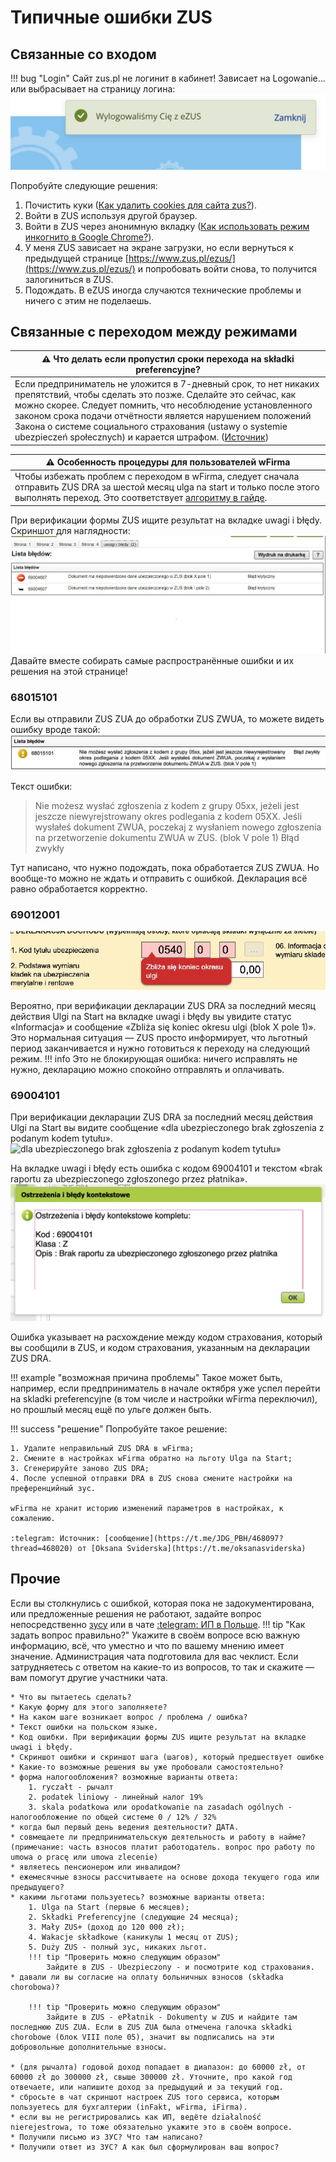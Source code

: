 # Типичные ошибки ZUS

## Связанные со входом


!!! bug "Login"
    Сайт zus.pl не логинит в кабинет! Зависает на Logowanie... или выбрасывает на страницу логина:
    ![auto-logout][6]

Попробуйте следующие решения:

1. Почистить куки ([Как удалить cookies для сайта zus?](https://t.me/JDG_PBH/520344)).
2. Войти в ZUS используя другой браузер.
3. Войти в ZUS через анонимную вкладку ([Как использовать режим инкогнито в Google Chrome?](https://support.google.com/chrome/answer/95464?hl=ru)).
4. У меня ZUS зависает на экране загрузки, но если вернуться к предыдущей странице [https://www.zus.pl/ezus/](https://www.zus.pl/ezus/) и попробовать войти снова, то получится залогиниться в ZUS.
5. Подождать. В eZUS иногда случаются технические проблемы и ничего с этим не поделаешь.

## Связанные с переходом между режимами

| ⚠️ **Что делать если пропустил сроки перехода на składki preferencyjne?** |
|--------------------------------------------------------------------------------------------------------------|
| Если предприниматель не уложится в 7-дневный срок, то нет никаких препятствий, чтобы сделать это позже. Сделайте это сейчас, как можно скорее. Следует помнить, что несоблюдение установленного законом срока подачи отчётности является нарушением положений Закона о системе социального страхования (ustawy o systemie ubezpieczeń społecznych) и карается штрафом. ([Источник](https://oficynafk.pl/skladki/preferencyjne-skladki-zus-po-uldze-na-start-obnizone-skladki-zus-krok-po-kroku-19514.html)) |

| ⚠️ **Особенность процедуры для пользователей wFirma** |
|--------------------------------------------------------------------------------------------------------------|
| Чтобы избежать проблем с переходом в wFirma, следует сначала отправить ZUS DRA за шестой месяц ulga na start и только после этого выполнять переход. Это соответствует [алгоритму в гайде][5]. |

При верификации формы ZUS ищите результат на вкладке uwagi i błędy. Скриншот для наглядности:
![uwagi i blędy][9]
Давайте вместе собирать самые распространённые ошибки и их решения на этой странице!

### 68015101

Если вы отправили ZUS ZUA до обработки ZUS ZWUA, то можете видеть ошибку вроде такой:
![68015101][1]

Текст ошибки:
> Nie możesz wysłać zgłoszenia z kodem z grupy 05xx, jeżeli jest jeszcze niewyrejstrowany okres podlegania z kodem 05XX. Jeśli wysłałeś dokument ZWUA, poczekaj z wysłaniem nowego zgłoszenia na przetworzenie dokumentu ZWUA w ZUS. (blok V pole 1) Błąd zwykły

Тут написано, что нужно подождать, пока обработается ZUS ZWUA. Но вообще-то можно не ждать и отправить с ошибкой. Декларация всё равно обработается корректно.

### 69012001

![69012001][2]

Вероятно, при верификации декларации ZUS DRA за последний месяц действия Ulgi na Start на вкладке uwagi i błędy вы увидите статус «Informacja» и сообщение «Zbliża się koniec okresu ulgi (blok X pole 1)». Это нормальная ситуация — ZUS просто информирует, что льготный период заканчивается и нужно готовиться к переходу на следующий режим.
!!! info
    Это не блокирующая ошибка: ничего исправлять не нужно, декларацию можно спокойно отправлять и оплачивать.

### 69004101

При верификации декларации ZUS DRA за последний месяц действия Ulgi na Start вы видите сообщение «dla ubezpieczonego brak zgłoszenia z podanym kodem tytułu».
![dla ubezpieczonego brak zgłoszenia z podanym kodem tytułu»][4]

На вкладке uwagi i błędy есть ошибка с кодом 69004101 и текстом «brak raportu za ubezpieczonego zgłoszonego przez płatnika».
![69004101][3]

Ошибка указывает на расхождение между кодом страхования, который вы сообщили в ZUS, и кодом страхования, указанным на декларации ZUS DRA.

!!! example "возможная причина проблемы"
    Такое может быть, например, если предприниматель в начале октября уже успел перейти на skladki preferencyjne (в том числе и настройки wFirma переключил), но прошлый месяц ещё по ульге должен быть.

!!! success "решение"
    Попробуйте такое решение:

    1. Удалите неправильный ZUS DRA в wFirma;
    2. Смените в настройках wFirma обратно на льготу Ulga na Start;
    3. Сгенерируйте заново ZUS DRA;
    4. После успешной отправки DRA в ZUS снова смените настройки на преференцийный зус.

    wFirma не хранит историю изменений параметров в настройках, к сожалению.

    :telegram: Источник: [сообщение](https://t.me/JDG_PBH/468097?thread=468020) от [Oksana Sviderska](https://t.me/oksanasviderska)

## Прочие

Если вы столкнулись с ошибкой, которая пока не задокументирована, или предложенные решения не работают, задайте вопрос непосредственно [зусу][7] или в чате [:telegram: ИП в Польше][8].
!!! tip "Как задать вопрос правильно?"
    Укажите в своём вопросе всю важную информацию, всё, что уместно и что по вашему мнению имеет значение. Администрация чата подготовила для вас чеклист. Если затрудняетесь с ответом на какие-то из вопросов, то так и скажите — вам помогут другие участники чата.

    * Что вы пытаетесь сделать?
    * Какую форму для этого заполняете?
    * На каком шаге возникает вопрос / проблема / ошибка?
    * Текст ошибки на польском языке.
    * Код ошибки. При верификации формы ZUS ищите результат на вкладке uwagi i błędy.
    * Скриншот ошибки и скриншот шага (шагов), который предшествует ошибке
    * Какие-то возможные решения вы уже пробовали самостоятельно?
    * форма налогообложения? возможные варианты ответа:
        1. ryczałt - рычалт
        2. podatek liniowy - линейный налог 19%
        3. skala podatkowa или opodatkowanie na zasadach ogólnych - налогообложение по общей системе 0 / 12% / 32%
    * когда был первый день ведения деятельности? ДАТА.
    * совмещаете ли предпринимательскую деятельность и работу в найме? (примечание: часть взносов платит работодатель. вопрос про работу по umowa o pracę или umowa zlecenie)
    * являетесь пенсионером или инвалидом?
    * ежемесячные взносы рассчитываете на основе дохода текущего года или предыдущего?
    * какими льготами пользуетесь? возможные варианты ответа:
        1. Ulga na Start (первые 6 месяцев);
        2. Składki Preferencyjne (следующие 24 месяца);
        3. Mały ZUS+ (доход до 120 000 zł);
        4. Wakacje składkowe (каникулы 1 месяц от ZUS);
        5. Duży ZUS - полный зус, никаких льгот.
        !!! tip "Проверить можно следующим образом"
            Зайдите в ZUS - Ubezpieczony - и посмотрите код страхования.
    * давали ли вы согласие на оплату больничных взносов (składka chorobowa)?

        !!! tip "Проверить можно следующим образом"
            Зайдите в ZUS - ePłatnik - Dokumenty w ZUS и найдите там последнюю ZUS ZUA. Если в ZUS ZUA была отмечена галочка składki chorobowe (блок VIII поле 05), значит вы подписались на эти добровольные дополнительные взносы.

    * (для рычалта) годовой доход попадает в диапазон: до 60000 zł, от 60000 zł до 300000 zł, свыше 300000 zł. Уточните, про какой год отвечаете, или напишите доход за предыдущий и за текущий год.
    * сбросьте в чат скриншот настроек ZUS того сервиса, которым пользуетесь для бухгалтерии (inFakt, wFirma, iFirma).
    * если вы не регистрировались как ИП, ведёте działalność nierejestrowa, то тоже обязательно укажите это в своём вопросе.
    * Получили письмо из ЗУС? Что там написано?
    * Получили ответ из ЗУС? А как был сформулирован ваш вопрос?

[1]: images/zus_errors/zus_error_68015101.jpg
[2]: images/zus_errors/zus_error_69012001.jpg
[3]: images/zus_errors/zus_error_69004101.jpg
[4]: images/zus_errors/zus_error_brak_zgłoszenia_z_podanym_kodem.jpg
[5]: zus_obniżone_skladki.md#wFirma
[6]: images/zus_errors/zus_logout.jpg
[7]: zus_contact.md
[8]: https://t.me/JDG_PBH/529911
[9]: images/zus_errors/uwagi_i_bledy.jpg
